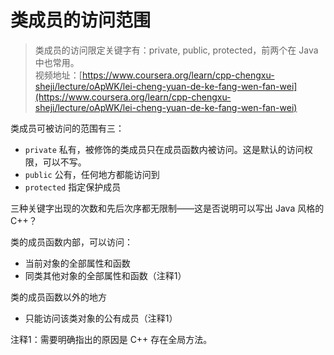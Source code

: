 # 类成员的访问范围

> 类成员的访问限定关键字有：private, public, protected，前两个在 Java 中也常用。  
> 视频地址：[https://www.coursera.org/learn/cpp-chengxu-sheji/lecture/oApWK/lei-cheng-yuan-de-ke-fang-wen-fan-wei](https://www.coursera.org/learn/cpp-chengxu-sheji/lecture/oApWK/lei-cheng-yuan-de-ke-fang-wen-fan-wei)

类成员可被访问的范围有三：
* `private` 私有，被修饰的类成员只在成员函数内被访问。这是默认的访问权限，可以不写。
* `public` 公有，任何地方都能访问到
* `protected` 指定保护成员

三种关键字出现的次数和先后次序都无限制——这是否说明可以写出 Java 风格的 C++？  

类的成员函数内部，可以访问：
* 当前对象的全部属性和函数
* 同类其他对象的全部属性和函数（注释1）

类的成员函数以外的地方
* 只能访问该类对象的公有成员（注释1）

注释1：需要明确指出的原因是 C++ 存在全局方法。
